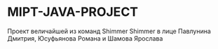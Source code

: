# MIPT-JAVA-PROJECT
Проект величайшей из команд Shimmer Shimmer в лице Павлунина Дмитрия, Юсуфьянова Романа и Шамова Ярослава

